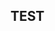<!--
 * @Author: yeyuhang
 * @Date: 2020-12-09 11:29:19
 * @LastEditTime: 2020-12-09 11:41:46
 * @LastEditors: yeyuhang
 * @Descripttion: 头部注释
-->
## TEST